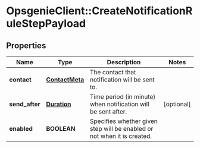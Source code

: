 # OpsgenieClient::CreateNotificationRuleStepPayload

## Properties
Name | Type | Description | Notes
------------ | ------------- | ------------- | -------------
**contact** | [**ContactMeta**](ContactMeta.md) | The contact that notification will be sent to. | 
**send_after** | [**Duration**](Duration.md) | Time period (in minute) when notification will be sent after. | [optional] 
**enabled** | **BOOLEAN** | Specifies whether given step will be enabled or not when it is created. | 


